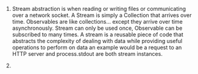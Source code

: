 1. Stream abstraction is when reading or writing files or communicating over a network socket. A Stream is simply a Collection that arrives over time. Observables are like collections… except they arrive over time asynchronously. Stream can only be used once, Observable can be subscribed to many times. A stream is a reusable piece of code that abstracts the complexity of dealing with data while providing useful operations to perform on data an example would be a request to an HTTP server and process.stdout are both stream instances.

2.
